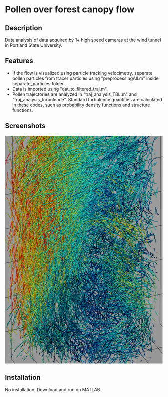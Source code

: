 # Pollen over forest canopy flow

## Description
Data analysis of data acquired by 1+ high speed cameras at the wind tunnel in Portland State University. 

## Features
- If the flow is visualized using particle tracking velocimetry, separate pollen particles from tracer particles using "preprocessingAll.m" inside separate_particles folder.  
- Data is imported using "dat_to_filtered_traj.m".
- Pollen trajectories are analyzed in "traj_analysis_TBL.m" and "traj_analysis_turbulence". Standard turbulence quantities are calculated in these codes, such as probability density functions and structure functions.
 
## Screenshots
![Screenshot](images/ss.png)

## Installation
No installation. Download and run on MATLAB.
